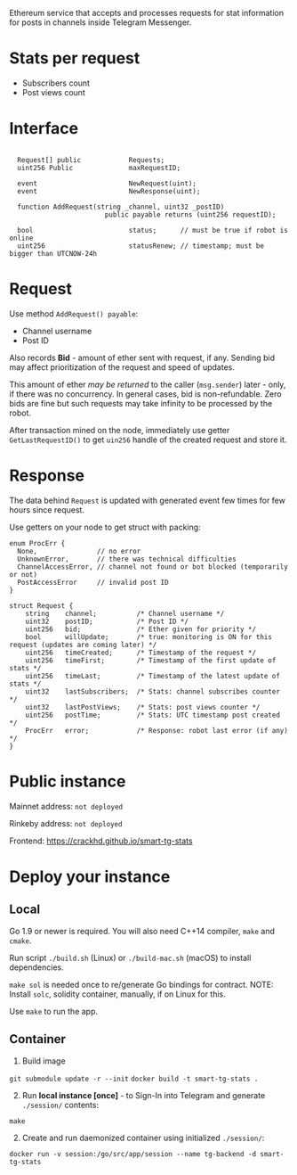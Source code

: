 Ethereum service that accepts and processes requests for
stat information for posts in channels inside Telegram Messenger.

# Stats per request
- Subscribers count
- Post views count

# Interface

```sol

  Request[] public            Requests;
  uint256 Public              maxRequestID;

  event                       NewRequest(uint);
  event                       NewResponse(uint);

  function AddRequest(string _channel, uint32 _postID)
                        public payable returns (uint256 requestID);

  bool                        status;      // must be true if robot is online
  uint256                     statusRenew; // timestamp; must be bigger than UTCNOW-24h
```

# Request
Use method `AddRequest() payable`:

- Channel username
- Post ID

Also records **Bid** - amount of ether sent with request, if any.
Sending bid may affect prioritization of the request and speed of updates.

This amount of ether _may be returned_ to the caller (`msg.sender`) later - only, if there was no concurrency.
In general cases, bid is non-refundable.
Zero bids are fine but such requests may take infinity to be processed by the robot.

After transaction mined on the node,
immediately use getter `GetLastRequestID()` to get `uin256` handle of the created request
and store it.

# Response
The data behind `Request` is updated with generated event few times for few hours since request.

Use getters on your node to get struct with packing:

```sol
enum ProcErr {
  None,               // no error
  UnknownError,       // there was technical difficulties
  ChannelAccessError, // channel not found or bot blocked (temporarily or not)
  PostAccessError     // invalid post ID
}

struct Request {
    string    channel;          /* Channel username */
    uint32    postID;           /* Post ID */
    uint256   bid;              /* Ether given for priority */
    bool      willUpdate;       /* true: monitoring is ON for this request (updates are coming later) */
    uint256   timeCreated;      /* Timestamp of the request */
    uint256   timeFirst;        /* Timestamp of the first update of stats */
    uint256   timeLast;         /* Timestamp of the latest update of stats */
    uint32    lastSubscribers;  /* Stats: channel subscribes counter */
    uint32    lastPostViews;    /* Stats: post views counter */
    uint256   postTime;         /* Stats: UTC timestamp post created */
    ProcErr   error;            /* Response: robot last error (if any) */
}
```

# Public instance

Mainnet address:
`not deployed`

Rinkeby address:
`not deployed`

Frontend: https://crackhd.github.io/smart-tg-stats

# Deploy your instance

## Local
Go 1.9 or newer is required. You will also need C++14 compiler, `make` and `cmake`.

Run script `./build.sh` (Linux) or `./build-mac.sh` (macOS) to install dependencies.

`make sol` is needed once to re/generate Go bindings for contract.
NOTE: Install `solc`, solidity container, manually, if on Linux for this.

Use `make` to run the app.

## Container

1. Build image

`git submodule update -r --init`
`docker build -t smart-tg-stats .`

2. Run **local instance [once]** - to Sign-In into Telegram and generate `./session/` contents:

`make`

2. Create and run daemonized container using initialized `./session/`:

`docker run -v session:/go/src/app/session --name tg-backend -d smart-tg-stats`
